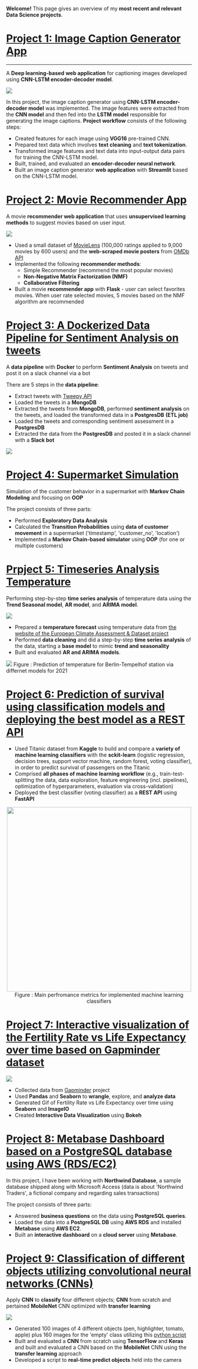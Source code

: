 **Welcome!** This page gives an overview of my **most recent and relevant Data Science projects**.

# [Project 1: Image Caption Generator App](https://github.com/miladbehrooz/Image_Caption_Generator) 
----
A **Deep learning-based** **web application** for captioning images developed using **CNN-LSTM encoder-decoder model**.

![](images/img-cap-demo.gif)

In this project, the image caption generator using **CNN-LSTM encoder-decoder model** was implemented. The image features were extracted from the **CNN model** and then fed into the **LSTM model** responsible for generating the image captions. **Project workflow** consists of the following steps:

- Created features for each image using **VGG16** pre-trained CNN.
- Prepared text data which involves **text cleaning** and **text tokenization**.
- Transformed image features and text data into input-output data pairs for training the CNN-LSTM model.
- Built, trained, and evaluated an **encoder-decoder neural network**.
- Built an image caption generator **web application** with **Streamlit** based on the CNN-LSTM model.

# [Project 2: Movie Recommender App](https://github.com/miladbehrooz/Movie_Recommender)
A movie **recommender web application** that uses **unsupervised learning methods** to suggest movies based on user input.

![](images/movie-rec-demo.gif)
- Used a small dataset of [MovieLens](https://grouplens.org/datasets/movielens/) (100,000 ratings applied to 9,000 movies by 600 users) and the **web-scraped movie posters** from [OMDb API](http://www.omdbapi.com/)
- Implemented the following **recommender methods**:
  - Simple Recommender (recommend the most popular movies)
  - **Non-Negative Matrix Factorization (NMF)**
  - **Collaborative Filtering**
- Built a movie **recommender app** with **Flask** - user can select favorites movies. When user rate selected movies, 5 movies based on the NMF algorithm  are recommended 

# [Project 3: A Dockerized Data Pipeline for Sentiment Analysis on tweets](https://github.com/miladbehrooz/Dockerized_Data_Pipeline)
A **data pipeline** with **Docker** to perform **Sentiment Analysis** on tweets and post it on a slack channel via a bot

There are 5 steps in the **data pipeline**:
- Extract tweets with [Tweepy API](https://docs.tweepy.org/en/stable/index.html) 
- Loaded the tweets in a **MongoDB**
- Extracted the tweets from **MongoDB**, performed **sentiment analysis** on the tweets, and loaded the transformed data in a **PostgresDB** **(ETL job)**
- Loaded the tweets and corresponding sentiment assessment in a **PostgresDB**
- Extracted the data from the **PostgresDB** and posted it in a slack channel with a **Slack bot**

![](images/docker-workflow.jpg)

# [Project 4: Supermarket Simulation](https://github.com/miladbehrooz/Supermarket_Simulation)
Simulation of the customer behavior in a supermarket with **Markov Chain Modeling** and focusing on **OOP**

The project consists of three parts:
- Performed **Exploratory Data Analysis**
- Calculated the **Transition Probabilities** using **data of customer movement** in a supermarket ('timestamp', 'customer_no', 'location')
- Implemented a **Markov Chain-based simulator** using **OOP** (for one or multiple customers)

# [Prpject 5: Timeseries Analysis Temperature](https://github.com/miladbehrooz/Timeseries_Analysis_Temperature)
Performing step-by-step **time series analysis** of temperature data using the **Trend Seasonal model**, **AR model**, and **ARIMA model**.

![](images/temp.gif)

- Prepared a **temperature forecast** using temperature data from [the website of the European Climate Assessment & Dataset project](https://www.ecad.eu/)
- Performed **data cleaning** and did a step-by-step **time series analysis** of the data, starting a **base model** to mimic **trend and seasonality**
- Built and evaluated  **AR and ARIMA models**.

![](images/prediction_2021.png)
Figure : Prediction of temperature for Berlin-Tempelhof station via differnet models for 2021

# [Project 6: Prediction of survival using classification models and deploying the best model as a REST API](https://github.com/miladbehrooz/Classification_Titanic_Data)

- Used Titanic dataset from **Kaggle** to build and compare a **variety of machine learning classifiers** with the **sckit-learn** (logistic regression, decision trees, support vector machine, random forest, voting classifier), in order to predict survival of passengers on the Titanic
- Comprised **all phases of machine learning workflow** (e.g., train-test-splitting the data, data exploration, feature engineering (incl. pipelines), optimization of hyperparameters, evaluation via cross-validation)
- Deployed the best classifier (voting classifier) as a **REST API** using **FastAPI**
 <center>
 <img src="./images/classification-titanic.png" height="500" /><br>
 Figure : Main perfromance metrics for implemented machine learning classifiers
 </center>

# [Project 7: Interactive visualization of the Fertility Rate vs Life Expectancy over time based on Gapminder dataset](https://github.com/miladbehrooz/Gapminder_Data_Analysis)
![](images/gapminder-demo.gif)

- Collected data from [Gapminder](https://www.gapminder.org/data/) project
- Used **Pandas** and **Seaborn** to **wrangle**, explore, and **analyze data**
- Generated Gif of Fertility Rate vs Life Expectancy over time using **Seaborn** and **ImageIO**
- Created **Interactive Data Visualization** using **Bokeh**


# [Project 8: Metabase Dashboard based on a PostgreSQL database using AWS (RDS/EC2)](https://github.com/miladbehrooz/PSQL_Dashboard_AWS)
In this project, I have been working with **Northwind Database**, a sample database shipped along with Microsoft Access (data is about 'Northwind Traders', a fictional company and regarding sales transactions)

The project consists of three parts:

- Answered **business questions** on the data using **PostgreSQL queries**.
- Loaded the data into a **PostgreSQL DB** using **AWS RDS** and installed **Metabase** using **AWS EC2**.
- Built an **interactive dashboard** on a **cloud server** using **Metabase**.

# [Project 9: Classification of different objects utilizing convolutional neural networks (CNNs)](https://github.com/miladbehrooz/CNN_Object_Classifier)
Apply **CNN** to **classify** four different objects; **CNN** from scratch and pertained **MobileNet** CNN optimized with **transfer learning**

![](images/object-classifier.png)

- Generated  100 images of 4 different objects (pen, highlighter, tomato, apple) plus 160 images for the 'empty' class utilizing this [python script](https://github.com/bonartm/imageclassifier)
- Built and evaluated a **CNN** from scratch using **TensorFlow** and **Keras** and built and evaluated a CNN based on the **MobileNet** CNN using the **transfer learning** approach
- Developed a script to **real-time predict objects** held into the camera


